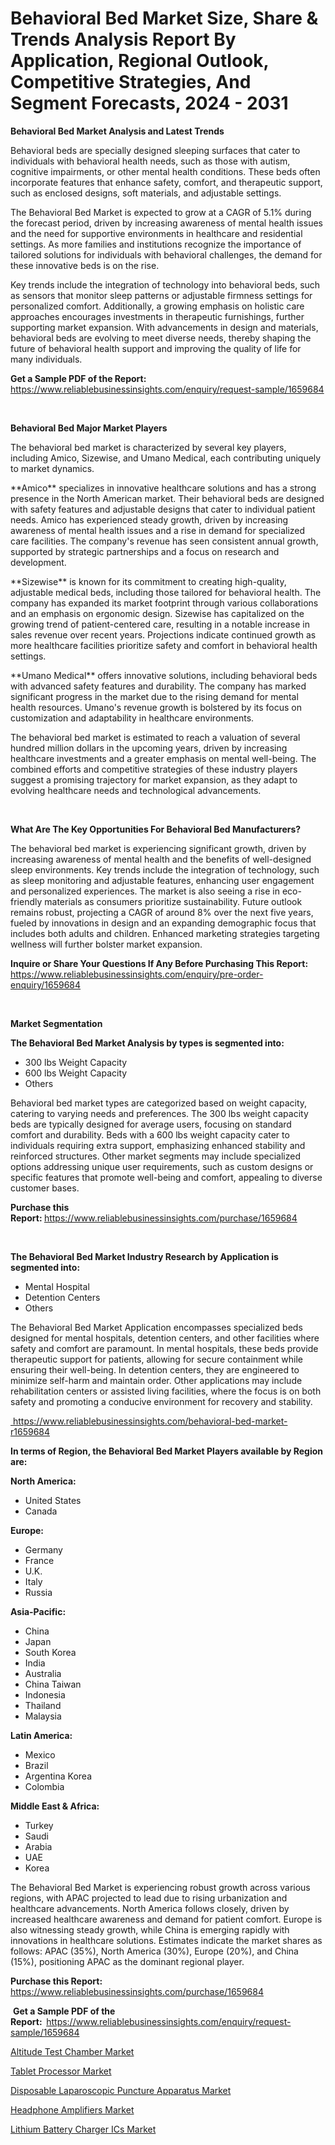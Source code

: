 <p><h1>Behavioral Bed Market Size, Share & Trends Analysis Report By Application, Regional Outlook, Competitive Strategies, And Segment Forecasts, 2024 - 2031</h1></p><p><strong>Behavioral Bed Market Analysis and Latest Trends</strong></p>
<p><p>Behavioral beds are specially designed sleeping surfaces that cater to individuals with behavioral health needs, such as those with autism, cognitive impairments, or other mental health conditions. These beds often incorporate features that enhance safety, comfort, and therapeutic support, such as enclosed designs, soft materials, and adjustable settings. </p><p>The Behavioral Bed Market is expected to grow at a CAGR of 5.1% during the forecast period, driven by increasing awareness of mental health issues and the need for supportive environments in healthcare and residential settings. As more families and institutions recognize the importance of tailored solutions for individuals with behavioral challenges, the demand for these innovative beds is on the rise. </p><p>Key trends include the integration of technology into behavioral beds, such as sensors that monitor sleep patterns or adjustable firmness settings for personalized comfort. Additionally, a growing emphasis on holistic care approaches encourages investments in therapeutic furnishings, further supporting market expansion. With advancements in design and materials, behavioral beds are evolving to meet diverse needs, thereby shaping the future of behavioral health support and improving the quality of life for many individuals.</p></p>
<p><strong>Get a Sample PDF of the Report:&nbsp;</strong> <a href="https://www.reliablebusinessinsights.com/enquiry/request-sample/1659684?utm_campaign=75&utm_medium=2&utm_source=Github&utm_content=ia&utm_term=28092024&utm_id=behavioral-bed">https://www.reliablebusinessinsights.com/enquiry/request-sample/1659684</a></p>
<p>&nbsp;</p>
<p><strong>Behavioral Bed Major Market Players</strong></p>
<p><p>The behavioral bed market is characterized by several key players, including Amico, Sizewise, and Umano Medical, each contributing uniquely to market dynamics.</p><p>**Amico** specializes in innovative healthcare solutions and has a strong presence in the North American market. Their behavioral beds are designed with safety features and adjustable designs that cater to individual patient needs. Amico has experienced steady growth, driven by increasing awareness of mental health issues and a rise in demand for specialized care facilities. The company's revenue has seen consistent annual growth, supported by strategic partnerships and a focus on research and development.</p><p>**Sizewise** is known for its commitment to creating high-quality, adjustable medical beds, including those tailored for behavioral health. The company has expanded its market footprint through various collaborations and an emphasis on ergonomic design. Sizewise has capitalized on the growing trend of patient-centered care, resulting in a notable increase in sales revenue over recent years. Projections indicate continued growth as more healthcare facilities prioritize safety and comfort in behavioral health settings.</p><p>**Umano Medical** offers innovative solutions, including behavioral beds with advanced safety features and durability. The company has marked significant progress in the market due to the rising demand for mental health resources. Umano's revenue growth is bolstered by its focus on customization and adaptability in healthcare environments. </p><p>The behavioral bed market is estimated to reach a valuation of several hundred million dollars in the upcoming years, driven by increasing healthcare investments and a greater emphasis on mental well-being. The combined efforts and competitive strategies of these industry players suggest a promising trajectory for market expansion, as they adapt to evolving healthcare needs and technological advancements.</p></p>
<p>&nbsp;</p>
<p><strong>What Are The Key Opportunities For Behavioral Bed Manufacturers?</strong></p>
<p><p>The behavioral bed market is experiencing significant growth, driven by increasing awareness of mental health and the benefits of well-designed sleep environments. Key trends include the integration of technology, such as sleep monitoring and adjustable features, enhancing user engagement and personalized experiences. The market is also seeing a rise in eco-friendly materials as consumers prioritize sustainability. Future outlook remains robust, projecting a CAGR of around 8% over the next five years, fueled by innovations in design and an expanding demographic focus that includes both adults and children. Enhanced marketing strategies targeting wellness will further bolster market expansion.</p></p>
<p><strong>Inquire or Share Your Questions If Any Before Purchasing This Report:</strong> <a href="https://www.reliablebusinessinsights.com/enquiry/pre-order-enquiry/1659684?utm_campaign=75&utm_medium=2&utm_source=Github&utm_content=ia&utm_term=28092024&utm_id=behavioral-bed">https://www.reliablebusinessinsights.com/enquiry/pre-order-enquiry/1659684</a></p>
<p>&nbsp;</p>
<p><strong>Market Segmentation</strong></p>
<p><strong>The Behavioral Bed Market Analysis by types is segmented into:</strong></p>
<p><ul><li>300 lbs Weight Capacity</li><li>600 lbs Weight Capacity</li><li>Others</li></ul></p>
<p><p>Behavioral bed market types are categorized based on weight capacity, catering to varying needs and preferences. The 300 lbs weight capacity beds are typically designed for average users, focusing on standard comfort and durability. Beds with a 600 lbs weight capacity cater to individuals requiring extra support, emphasizing enhanced stability and reinforced structures. Other market segments may include specialized options addressing unique user requirements, such as custom designs or specific features that promote well-being and comfort, appealing to diverse customer bases.</p></p>
<p><strong>Purchase this Report:&nbsp;</strong><a href="https://www.reliablebusinessinsights.com/purchase/1659684?utm_campaign=75&utm_medium=2&utm_source=Github&utm_content=ia&utm_term=28092024&utm_id=behavioral-bed">https://www.reliablebusinessinsights.com/purchase/1659684</a></p>
<p>&nbsp;</p>
<p><strong>The Behavioral Bed Market Industry Research by Application is segmented into:</strong></p>
<p><ul><li>Mental Hospital</li><li>Detention Centers</li><li>Others</li></ul></p>
<p><p>The Behavioral Bed Market Application encompasses specialized beds designed for mental hospitals, detention centers, and other facilities where safety and comfort are paramount. In mental hospitals, these beds provide therapeutic support for patients, allowing for secure containment while ensuring their well-being. In detention centers, they are engineered to minimize self-harm and maintain order. Other applications may include rehabilitation centers or assisted living facilities, where the focus is on both safety and promoting a conducive environment for recovery and stability.</p></p>
<p><a href="https://www.reliablebusinessinsights.com/behavioral-bed-market-r1659684?utm_campaign=75&utm_medium=2&utm_source=Github&utm_content=ia&utm_term=28092024&utm_id=behavioral-bed">&nbsp;https://www.reliablebusinessinsights.com/behavioral-bed-market-r1659684</a></p>
<p><strong>In terms of Region, the Behavioral Bed Market Players available by Region are:</strong></p>
<p>
    <p> <strong> North America: </strong>
        <ul>
            <li>United States</li>
            <li>Canada</li>
        </ul>
        </p> 
    <p> <strong> Europe: </strong>
        <ul>
            <li>Germany</li>
            <li>France</li>
            <li>U.K.</li>
            <li>Italy</li>
            <li>Russia</li>
        </ul>
        </p> 
    <p> <strong> Asia-Pacific: </strong>
        <ul>
            <li>China</li>
            <li>Japan</li>
            <li>South Korea</li>
            <li>India</li>
            <li>Australia</li>
            <li>China Taiwan</li>
            <li>Indonesia</li>
            <li>Thailand</li>
            <li>Malaysia</li>
        </ul>
        </p> 
    <p> <strong> Latin America: </strong>
        <ul>
            <li>Mexico</li>
            <li>Brazil</li>
            <li>Argentina Korea</li>
            <li>Colombia</li>
        </ul>
        </p> 
    <p> <strong> Middle East & Africa: </strong>
        <ul>
            <li>Turkey</li>
            <li>Saudi</li>
            <li>Arabia</li>
            <li>UAE</li>
            <li>Korea</li>
        </ul>
    </p>
    </p>
<p><p>The Behavioral Bed Market is experiencing robust growth across various regions, with APAC projected to lead due to rising urbanization and healthcare advancements. North America follows closely, driven by increased healthcare awareness and demand for patient comfort. Europe is also witnessing steady growth, while China is emerging rapidly with innovations in healthcare solutions. Estimates indicate the market shares as follows: APAC (35%), North America (30%), Europe (20%), and China (15%), positioning APAC as the dominant regional player.</p></p>
<p><strong>Purchase this Report: </strong><a href="https://www.reliablebusinessinsights.com/purchase/1659684?utm_campaign=75&utm_medium=2&utm_source=Github&utm_content=ia&utm_term=28092024&utm_id=behavioral-bed">https://www.reliablebusinessinsights.com/purchase/1659684</a></p>
<p>&nbsp;<strong>Get a Sample PDF of the Report:&nbsp;&nbsp;</strong><a href="https://www.reliablebusinessinsights.com/enquiry/request-sample/1659684?utm_campaign=75&utm_medium=2&utm_source=Github&utm_content=ia&utm_term=28092024&utm_id=behavioral-bed">https://www.reliablebusinessinsights.com/enquiry/request-sample/1659684</a></p>
<p><strong></strong></p>
<p><p><a href="https://www.linkedin.com/pulse/altitude-test-chamber-market-research-report-exploring-size-jhvoe?utm_campaign=75&utm_medium=2&utm_source=Github&utm_content=ia&utm_term=28092024&utm_id=behavioral-bed">Altitude Test Chamber Market</a></p><p><a href="https://issuu.com/reportprime-2/docs/tablet-processor-market-size-2030.p_b5267945bc81f3?utm_campaign=75&utm_medium=2&utm_source=Github&utm_content=ia&utm_term=28092024&utm_id=behavioral-bed">Tablet Processor Market</a></p><p><a href="https://github.com/CarolLPettway/Market-Research-Report-List-1/blob/main/disposable-laparoscopic-puncture-apparatus-market.md?utm_campaign=75&utm_medium=2&utm_source=Github&utm_content=ia&utm_term=28092024&utm_id=behavioral-bed">Disposable Laparoscopic Puncture Apparatus Market</a></p><p><a href="https://issuu.com/reportprime-2/docs/headphone-amplifiers-market-size-20_7b94413c0ff27d?utm_campaign=75&utm_medium=2&utm_source=Github&utm_content=ia&utm_term=28092024&utm_id=behavioral-bed">Headphone Amplifiers Market</a></p><p><a href="https://www.linkedin.com/pulse/navigating-global-lithium-battery-charger-ics-market-landscape-iupze?utm_campaign=75&utm_medium=2&utm_source=Github&utm_content=ia&utm_term=28092024&utm_id=behavioral-bed">Lithium Battery Charger ICs Market</a></p></p>